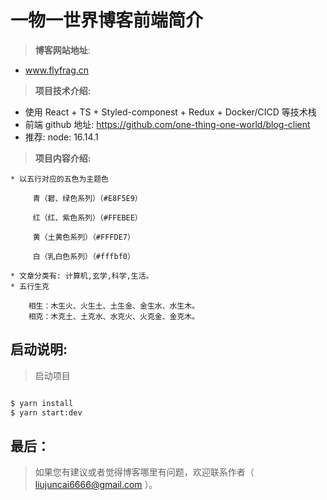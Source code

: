 # 一物一世界博客前端简介

> **博客网站地址**:

- www.flyfrag.cn

> **项目技术介绍:**

- 使用 React + TS + Styled-componest + Redux + Docker/CICD 等技术栈
- 前端 github 地址: https://github.com/one-thing-one-world/blog-client
- 推荐: node: 16.14.1

> **项目内容介绍:**

```text
* 以五行对应的五色为主题色

     青（碧、绿色系列）（#E8F5E9）

     红（红、紫色系列）（#FFEBEE）

     黄（土黄色系列）（#FFFDE7）

     白（乳白色系列）（#fffbf0）

* 文章分类有: 计算机,玄学,科学,生活。
* 五行生克

    相生：木生火、火生土、土生金、金生水、水生木。
    相克：木克土、土克水、水克火、火克金、金克木。
```

## **启动说明:**

> 启动项目

```bash

$ yarn install
$ yarn start:dev
```

## 最后：

> 如果您有建议或者觉得博客哪里有问题，欢迎联系作者（ liujuncai6666@gmail.com ）。
